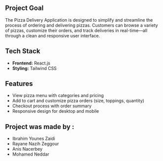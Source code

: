 ## Project Goal

The Pizza Delivery Application is designed to simplify and streamline the process of ordering and delivering pizzas. Customers can browse a variety of pizzas, customize their orders, and track deliveries in real-time—all through a clean and responsive user interface.

## Tech Stack

- **Frontend:** React.js
- **Styling:** Tailwind CSS

## Features

- View pizza menu with categories and pricing
- Add to cart and customize pizza orders (size, toppings, quantity)
- Checkout process with order summary
- Responsive design for desktop and mobile

## Project was made by :

- Ibrahim Younes Zaidi
- Rayane Nazih Zeggour
- Anis Nacerbey
- Mohamed Neddar
